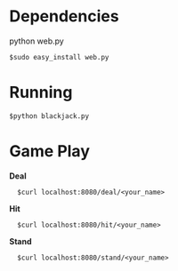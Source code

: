 Dependencies
==============
python web.py

    $sudo easy_install web.py

Running
========

    $python blackjack.py

Game Play
==========

**Deal**

      $curl localhost:8080/deal/<your_name>

**Hit**

      $curl localhost:8080/hit/<your_name>

**Stand**

      $curl localhost:8080/stand/<your_name>


